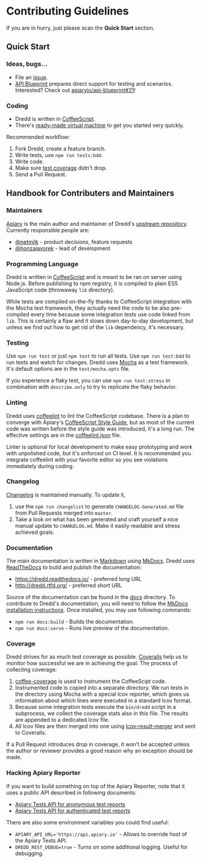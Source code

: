 # Contributing Guidelines

If you are in hurry, just please scan the **Quick Start** section.

## Quick Start

### Ideas, bugs...

- File an [issue][issues].
- [API Blueprint][] prepares direct support for testing and scenarios. Interested?
  Check out [apiaryio/api-blueprint#21](https://github.com/apiaryio/api-blueprint/issues/21)!

### Coding

- Dredd is written in [CoffeeScript][].
- There's [ready-made virtual machine][vde] to get you started very quickly.

Recommended workflow:

1. Fork Dredd, create a feature branch.
2. Write tests, use `npm run tests:bdd`.
3. Write code.
4. Make sure [test coverage][] didn't drop.
5. Send a Pull Request.

## Handbook for Contributers and Maintainers

### Maintainers

[Apiary][] is the main author and maintainer of Dredd's [upstream repository][].
Currently responsible people are:

- [@netmilk](https://github.com/netmilk) - product decisions, feature requests
- [@honzajavorek](https://github.com/honzajavorek) - lead of development

### Programming Language

Dredd is written in [CoffeeScript][] and is meant to be ran on server using
Node.js. Before publishing to npm registry, it is compiled to plain
ES5 JavaScript code (throwaway `lib` directory).

While tests are compiled on-the-fly thanks to CoffeeScript integration with
the Mocha test framework, they actually need the code to be also pre-compiled
every time because some integration tests use code linked from `lib`. This is
certainly a flaw and it slows down day-to-day development, but unless we find
out how to get rid of the `lib` dependency, it's necessary.

### Testing

Use `npm run test` or just `npm test` to run all tests. Use `npm run test:bdd`
to run tests and watch for changes. Dredd uses [Mocha][] as a test framework.
It's default options are in the `test/mocha.opts` file.

If you experience a flaky test, you can use `npm run test:stress` in combination
with `describe.only` to try to replicate the flaky behavior.

### Linting

Dredd uses [coffeelint][] to lint the CoffeeScript codebase. There is a plan
to converge with Apiary's [CoffeeScript Style Guide][], but as most of
the current code was written before the style guide was introduced, it's
a long run. The effective settings are in the [coffeelint.json][] file.

Linter is optional for local development to make easy prototyping and work
with unpolished code, but it's enforced on CI level. It is recommended you
integrate coffeelint with your favorite editor so you see violations
immediately during coding.

### Changelog

[Changelog][] is maintained manually. To update it,

1.  use the `npm run changelist` to generate `CHANGELOG-Generated.md` file from
    Pull Requests merged into `master`.
2.  Take a look on what has been generated and craft yourself a nice manual
    update to `CHANGELOG.md`. Make it easily readable and stress achieved goals.

### Documentation

The main documentation is written in [Markdown][] using [MkDocs][]. Dredd uses
[ReadTheDocs][] to build and publish the documentation:

- https://dredd.readthedocs.io/ - preferred long URL
- http://dredd.rtfd.org/ - preferred short URL

Source of the documentation can be found in the [docs][] directory. To contribute to Dredd's documentation, you will need to follow the [MkDocs installation instructions](http://www.mkdocs.org/#installation). Once installed, you may use following commands:

- `npm run docs:build` - Builds the documentation.
- `npm run docs:serve` - Runs live preview of the documentation.

### Coverage

Dredd strives for as much test coverage as possible. [Coveralls][] help us to
monitor how successful we are in achieving the goal. The process of collecting
coverage:

1. [coffee-coverage][] is used to instrument the CoffeeScipt code.
2. Instrumented code is copied into a separate directory. We run tests in the
   directory using Mocha with a special lcov reporter, which gives us
   information about which lines were executed in a standard lcov format.
3. Because some integration tests execute the `bin/dredd` script in
   a subprocess, we collect the coverage stats also in this file. The results
   are appended to a dedicated lcov file.
4. All lcov files are then merged into one using [lcov-result-merger][]
   and sent to Coveralls.

If a Pull Request introduces drop in coverage, it won't be accepted unless
the author or reviewer provides a good reason why an exception should be made.

### Hacking Apiary Reporter

If you want to build something on top of the Apiary Reporter, note that it uses a public API described in following documents:

- [Apiary Tests API for anonymous test reports][]
- [Apiary Tests API for authenticated test reports][]

There are also some environment variables you could find useful:

- `APIARY_API_URL='https://api.apiary.io'` - Allows to override host of the Apiary Tests API.
- `DREDD_REST_DEBUG=true` - Turns on some additional logging. Useful for debugging.


[Apiary]: https://apiary.io/
[API Blueprint]: http://apiblueprint.org/

[coffee-coverage]: https://github.com/benbria/coffee-coverage
[coffeelint]: http://www.coffeelint.org/
[CoffeeScript]: http://coffeescript.org
[CoffeeScript Style Guide]: https://github.com/apiaryio/coffeescript-style-guide
[Coveralls]: https://coveralls.io/github/apiaryio/dredd
[lcov-result-merger]: https://github.com/mweibel/lcov-result-merger
[Markdown]: https://en.wikipedia.org/wiki/Markdown
[MkDocs]: http://www.mkdocs.org/
[ReadTheDocs]: https://readthedocs.org/
[test coverage]: https://coveralls.io/r/apiaryio/dredd?branch=master
[Mocha]: http://mochajs.org/

[docs]: docs
[coffeelint.json]: coffeelint.json
[Changelog]: CHANGELOG.md
[vde]: VirtualDevelopmentEnvironment.md

[upstream repository]: https://github.com/apiaryio/dredd
[issues]: https://github.com/apiaryio/dredd/issues

[Apiary Tests API for anonymous test reports]: https://github.com/apiaryio/dredd/blob/master/ApiaryReportingApiAnonymous.apib
[Apiary Tests API for authenticated test reports]: https://github.com/apiaryio/dredd/blob/master/ApiaryReportingApi.apib
